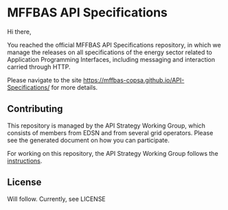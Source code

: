 # MFFBAS API Specifications

Hi there,

You reached the official MFFBAS API Specifications repository, in which we manage the releases on all specifications 
of the energy sector related to Application Programming Interfaces, including messaging and interaction carried through HTTP.

Please navigate to the site https://mffbas-copsa.github.io/API-Specifications/ for more details.

## Contributing

This repository is managed by the API Strategy Working Group, which consists of members from EDSN and from several grid operators.
Please see the generated document on how you can participate.

For working on this repository, the API Strategy Working Group follows the [instructions](instructions/readme.md).

## License

Will follow. Currently, see LICENSE